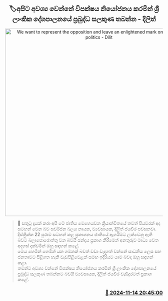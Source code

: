 <p align='center'><b><h2 align='center' title='We want to represent the opposition and leave an enlightened mark on Sri Lankan politics - Dilit'>🏷අපිට අවශ්‍ය වෙන්නේ විපක්ෂය නියෝජනය කරමින් ශ්‍රී ලාංකික දේශපාලනයේ ප්‍රබුද්ධ සලකුණ තබන්න - දිලිත්</h2></b></p>
<p align='center'><img src='https://helakuru.sgp1.cdn.digitaloceanspaces.com/esana/images/lib/dilith-election-day.jpg' width='600' alt='We want to represent the opposition and leave an enlightened mark on Sri Lankan politics - Dilit'></p>

>📝 සතුටු දැයක් කරා අපි මේ ජාතිය මෙහෙයවන ක්‍රියාන්විතයේ තවත් පියවරක් අද සටහන් වෙන බව සර්වජන බලය නායක, ව්‍යවසායක, දිලිත් ජයවීර පවසනවා.<br>දිස්ත්‍රික්ක 22 පුරාම සටහන් කළ ප්‍රකාශනය ජාතියේ ඇගයීමට ලක්වෙනු ඇති බවට බලාපොරොත්තු වන බවයි ඡන්දය ප්‍රකාශ කිරීමෙන් අනතුරුව මාධ්‍ය වෙත අදහස් දක්වමින් ඔහු සඳහන් කළේ.<br>මෙය හෙමින් හෙමින් යන ගමනක් බවත් වඩා වැදගත් වන්නේ සාධනීය ලෙස සහ ජනතාවට පිළිගත හැකි වැඩපිළිවෙළක් සමඟ ඉදිරියට යාම බවද ඔහු සඳහන් කළා.<br>තමන්ට අවශ්‍ය වන්නේ විපක්ෂය නියෝජනය කරමින් ශ්‍රී ලාංකික දේශපාලනයේ ප්‍රබුද්ධ සලකුණ තබන්නට බවයි ව්‍යවසායක, දිලිත් ජයවීර වැඩිදුරටත් ප්‍රකාශ කළේ. <br>

<h3 align='right'><a href='https://www.helakuru.lk/esana/p/105056/'>📅 2024-11-14 20:45:00</a></h3>
